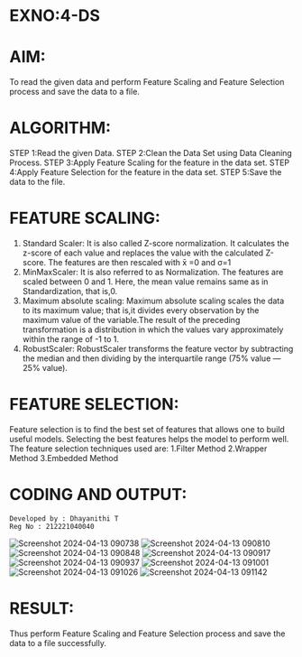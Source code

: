 # EXNO:4-DS
# AIM:
To read the given data and perform Feature Scaling and Feature Selection process and save the
data to a file.

# ALGORITHM:
STEP 1:Read the given Data.
STEP 2:Clean the Data Set using Data Cleaning Process.
STEP 3:Apply Feature Scaling for the feature in the data set.
STEP 4:Apply Feature Selection for the feature in the data set.
STEP 5:Save the data to the file.

# FEATURE SCALING:
1. Standard Scaler: It is also called Z-score normalization. It calculates the z-score of each value and replaces the value with the calculated Z-score. The features are then rescaled with x̄ =0 and σ=1
2. MinMaxScaler: It is also referred to as Normalization. The features are scaled between 0 and 1. Here, the mean value remains same as in Standardization, that is,0.
3. Maximum absolute scaling: Maximum absolute scaling scales the data to its maximum value; that is,it divides every observation by the maximum value of the variable.The result of the preceding transformation is a distribution in which the values vary approximately within the range of -1 to 1.
4. RobustScaler: RobustScaler transforms the feature vector by subtracting the median and then dividing by the interquartile range (75% value — 25% value).

# FEATURE SELECTION:
Feature selection is to find the best set of features that allows one to build useful models. Selecting the best features helps the model to perform well.
The feature selection techniques used are:
1.Filter Method
2.Wrapper Method
3.Embedded Method

# CODING AND OUTPUT:
```
Developed by : Dhayanithi T
Reg No : 212221040040
```
![Screenshot 2024-04-13 090738](https://github.com/Aaron-I/EXNO-4-DS/assets/139863034/7250a99e-ed2a-428f-a726-8ae1929a5ed8)
![Screenshot 2024-04-13 090810](https://github.com/Aaron-I/EXNO-4-DS/assets/139863034/f5a61f54-f512-4c18-9623-cd778e5a958e)
![Screenshot 2024-04-13 090848](https://github.com/Aaron-I/EXNO-4-DS/assets/139863034/fc54b36b-fd31-4448-886e-3aa07d86f77c)
![Screenshot 2024-04-13 090917](https://github.com/Aaron-I/EXNO-4-DS/assets/139863034/ea0f1127-b60e-4273-a579-9d365005fd71)
![Screenshot 2024-04-13 090937](https://github.com/Aaron-I/EXNO-4-DS/assets/139863034/1959d24a-a67d-4c9d-aade-eeaf66cad833)
![Screenshot 2024-04-13 091001](https://github.com/Aaron-I/EXNO-4-DS/assets/139863034/cf9844f0-2a7d-46b9-82aa-b41233077000)
![Screenshot 2024-04-13 091026](https://github.com/Aaron-I/EXNO-4-DS/assets/139863034/445d5638-b27b-4f76-b360-c1fa1aa18254)
![Screenshot 2024-04-13 091142](https://github.com/Aaron-I/EXNO-4-DS/assets/139863034/780b1a8a-92a5-434f-824a-9578b187f6b0)


       
# RESULT:

Thus perform Feature Scaling and Feature Selection process and save the data to a file successfully.
      
